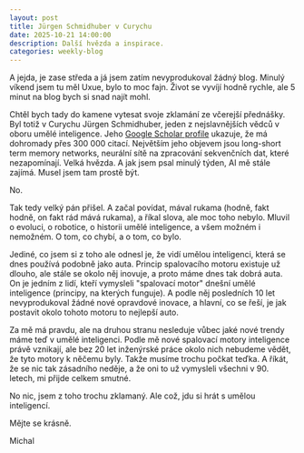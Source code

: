 ```yaml
---
layout: post
title: Jürgen Schmidhuber v Curychu
date: 2025-10-21 14:00:00
description: Další hvězda a inspirace.
categories: weekly-blog
---
```


A jejda, je zase středa a já jsem zatím nevyprodukoval žádný blog. Minulý víkend jsem tu měl Uxue, bylo to moc fajn. Život se vyvíjí hodně rychle, ale 5 minut na blog bych si snad najít mohl.

Chtěl bych tady do kamene vytesat svoje zklamání ze včerejší přednášky. Byl totiž v Curychu Jürgen Schmidhuber, jeden z nejslavnějších vědců v oboru umělé inteligence. Jeho [Google Scholar profile](https://scholar.google.com/citations?user=gLnCTgIAAAAJ&hl=en&oi=ao) ukazuje, že má dohromady přes 300 000 citací. Největším jeho objevem jsou long-short term memory networks, neurální sítě na zpracování sekvenčních dat, které nezapomínají. Velká hvězda. A jak jsem psal minulý týden, AI mě stále zajímá. Musel jsem tam prostě být.

No.

Tak tedy velký pán přišel. A začal povídat, mával rukama (hodně, fakt hodně, on fakt rád mává rukama), a říkal slova, ale moc toho nebylo. Mluvil o evoluci, o robotice, o historii umělé inteligence, a všem možném i nemožném. O tom, co chybí, a o tom, co bylo.

Jediné, co jsem si z toho ale odnesl je, že vidí umělou inteligenci, která se dnes používá podobně jako auta. Princip spalovacího motoru existuje už dlouho, ale stále se okolo něj inovuje, a proto máme dnes tak dobrá auta. On je jedním z lidí, kteří vymysleli "spalovací motor" dnešní umělé inteligence (principy, na kterých funguje). A podle něj posledních 10 let nevyprodukoval žádné nové opravdové inovace, a hlavní, co se řeší, je jak postavit okolo tohoto motoru to nejlepší auto.

Za mě má pravdu, ale na druhou stranu nesleduje vůbec jaké nové trendy máme teď v umělé inteligenci. Podle mě nové spalovací motory inteligence právě vznikají, ale bez 20 let inženýrské práce okolo nich nebudeme vědět, že tyto motory k něčemu byly. Takže musíme trochu počkat teďka. A říkát, že se nic tak zásadního neděje, a že oni to už vymysleli všechni v 90. letech, mi přijde celkem smutné.

No nic, jsem z toho trochu zklamaný. Ale což, jdu si hrát s umělou inteligencí.

Mějte se krásně.

Michal
